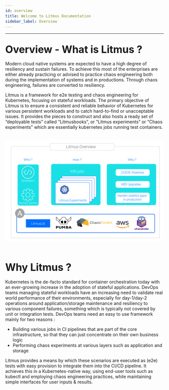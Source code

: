 ```yaml
---
id: overview
title: Welcome to Litmus Documentation 
sidebar_label: Overview 
---
```

------

## <font size="6">Overview - What is Litmus ?</font>

Modern cloud native systems are expected to have a high degree of resiliency and sustain failures. 
To achieve this most of the enterprises are either already practicing or advised to practice 
chaos engineering both during the implementation of systems and in productions. Through chaos engineering, 
failures are converted to resiliency. 

Litmus is a framework for e2e testing and chaos engineering for Kubernetes, focusing on stateful workloads.
The primary objective of Litmus is to ensure a consistent and reliable behavior of Kubernetes for various 
persistent workloads and to catch hard-to-find or unacceptable issues. It provides the pieces to construct 
and also hosts a ready set of “deployable tests” called “Litmusbooks”, or “Litmus experiments” 
or “Chaos experiments” which are essentially kubernetes jobs running test containers. 

<br><img src="/docs/assets/litmus.svg" alt="Litmus Overview" width="800"/>

<br>

## <font size="6">Why Litmus ?</font>

Kubernetes is the de-facto standard for container orchestration today with an ever-growing increase 
in the adoption of stateful applications. DevOps teams managing stateful workloads have an increasing need 
to validate real world performance of their environments, especially for day-1/day-2 operations around 
application/storage maintenance and resiliency to various component failures, something which is typically 
not covered by unit or integration tests. DevOps teams need an easy to use framework mainly for two reasons :

- Building various jobs in CI pipelines that are part of the core infrastructure, so that they can just 
concentrate on their own business logic
- Performing chaos experiments at various layers such as application and storage

Litmus provides a means by which these scenarios are executed as (e2e) tests with easy provision to integrate 
them into the CI/CD pipeline. It achieves this in a Kubernetes-native way, using end-user tools such as kubectl 
and employing chaos engineering practices, while maintaining simple interfaces for user inputs & results.

<!-- Hotjar Tracking Code for https://docs.openebs.io -->

<script>
    (function(h,o,t,j,a,r){
        h.hj=h.hj||function(){(h.hj.q=h.hj.q||[]).push(arguments)};
        h._hjSettings={hjid:1239116,hjsv:6};
        a=o.getElementsByTagName('head')[0];
        r=o.createElement('script');r.async=1;
        r.src=t+h._hjSettings.hjid+j+h._hjSettings.hjsv;
        a.appendChild(r);
    })(window,document,'https://static.hotjar.com/c/hotjar-','.js?sv=');
</script>


<!-- Global site tag (gtag.js) - Google Analytics -->

<script async src="https://www.googletagmanager.com/gtag/js?id=UA-92076314-12"></script>
<script>
  window.dataLayer = window.dataLayer || [];
  function gtag(){dataLayer.push(arguments);}
  gtag('js', new Date());

  gtag('config', 'UA-92076314-12');
</script>
